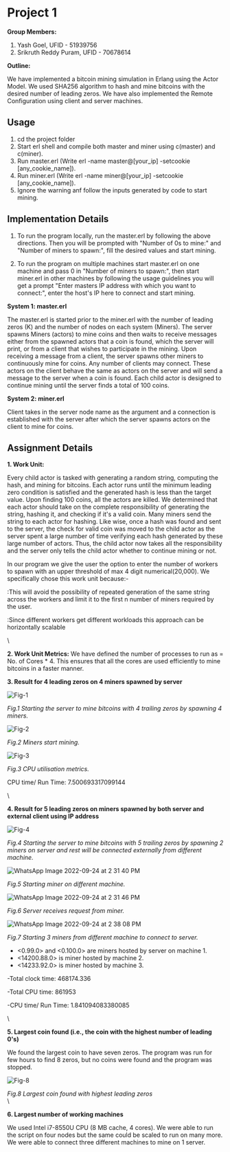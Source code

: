 # Project 1
**Group Members:**
1. Yash Goel, UFID - 51939756
2. Srikruth Reddy Puram, UFID - 70678614

**Outline:**

We have implemented a bitcoin mining simulation in Erlang using  the Actor Model. We used SHA256 algorithm to hash and mine bitcoins with the desired number of leading zeros. We have also implemented the Remote Configuration using client and server machines.

## Usage
1. cd the project folder
2. Start erl shell and compile both master and miner using c(master) and c(miner).
3. Run master.erl (Write erl -name master@[your_ip] -setcookie [any_cookie_name]).
4. Run miner.erl (Write erl -name miner@[your_ip] -setcookie [any_cookie_name]).
5. Ignore the warning anf follow the inputs generated by code to start mining.

## Implementation Details

1. To run the program locally, run the master.erl by following the above directions. Then you will be prompted with "Number of 0s to mine:" and "Number of miners to spawn:", fill the desired values and start mining.

2. To run the program on multiple machines start master.erl on one machine and pass 0 in "Number of miners to spawn:", then start miner.erl in other machines by following the usage guidelines you will get a prompt "Enter masters IP address with which you want to connect:", enter the host's IP here to connect and start mining.

**System 1: master.erl**

The master.erl is started prior to the miner.erl with the number of leading zeros (K) and the number of nodes on each system (Miners).
The server spawns Miners (actors) to mine coins and then waits to receive messages either from the spawned actors that a coin is found, which the server will print, or from a client that wishes to participate in the mining.
Upon receiving a message from a client, the server spawns other miners to continuously mine for coins. Any number of clients may connect. These actors on the client behave the same as actors on the server and will send a message to the server when a coin is found.
Each child actor is designed to continue mining until the server finds a total of 100 coins.

**System 2: miner.erl**

Client takes in the server node name as the argument and a connection is established with the server after which the server spawns actors on the client to mine for coins.

## Assignment Details

**1. Work Unit:**

Every child actor is tasked with generating a random string, computing the hash, and mining for bitcoins. Each actor runs until the minimum leading zero condition is satisfied and the generated hash is less than the target value. Upon finding 100 coins, all the actors are killed. We determined that each actor should take on the complete responsibility of generating the string, hashing it, and checking if it's a valid coin. Many miners send the string to each actor for hashing. Like wise, once a hash was found and sent to the server, the check for valid coin was moved to the child actor as the server spent a large number of time verifying each hash generated by these large number of actors. Thus, the child actor now takes all the responsibility and the server only tells the child actor whether to continue mining or not.

In our program we give the user the option to enter the number of workers to spawn with an upper threshold of max 4 digit numerical(20,000). We specifically chose this work unit because:-
 
:This will avoid the possibility of repeated generation of the same string across the workers and limit it to the first n number of miners required by the user.

:Since different workers get different workloads this approach can be horizontally scalable

\


**2. Work Unit Metrics:**
We have defined the number of processes to run as = No. of Cores * 4. This ensures that all the cores are used efficiently to mine bitcoins in a faster manner.

**3. Result for 4 leading zeros on 4 miners spawned by server**

![Fig-1](https://user-images.githubusercontent.com/113138630/192105081-608c5b80-7e72-4bda-84c1-1fe69280476f.png)

*Fig.1 Starting the server to mine bitcoins with 4 trailing zeros by spawning 4 miners.*

![Fig-2](https://user-images.githubusercontent.com/113138630/192105369-a1e6cf0e-c4cc-4b31-9ff4-88526c0b982f.png)

*Fig.2 Miners start mining.*

![Fig-3](https://user-images.githubusercontent.com/113138630/192105386-546be252-c4cd-4395-9cb4-2936349ffeb8.png)

*Fig.3 CPU utilisation metrics.*

CPU time/ Run Time: 7.500693317099144

\

**4. Result for 5 leading zeros on miners spawned by both server and external client using IP address**

![Fig-4](https://user-images.githubusercontent.com/113138630/192105395-a0604309-7447-4857-bb18-14039551a930.png)

*Fig.4 Starting the server to mine bitcoins with 5 trailing zeros by spawning 2 miners on server and rest will be connected externally from different machine.*

![WhatsApp Image 2022-09-24 at 2 31 40 PM](https://user-images.githubusercontent.com/113138630/192113842-ec430298-0d93-410b-84fc-02c1ef9861bc.jpeg)

*Fig.5 Starting miner on different machine.*

![WhatsApp Image 2022-09-24 at 2 31 46 PM](https://user-images.githubusercontent.com/113138630/192113895-4fc9f8d8-7709-4e3c-a5aa-73651d5b29ba.jpeg)

*Fig.6 Server receives request from miner.*

![WhatsApp Image 2022-09-24 at 2 38 08 PM](https://user-images.githubusercontent.com/113138630/192113950-96d0af4c-6e50-4e77-8cd9-4371fe6b1502.jpeg)

*Fig.7 Starting 3 miners from different machine to connect to server.*


- <0.99.0> and <0.100.0> are miners hosted by server on machine 1.
- <14200.88.0> is miner hosted by machine 2.
- <14233.92.0> is miner hosted by machine 3.

-Total clock time: 468174.336

-Total CPU time: 861953

-CPU time/ Run Time: 1.841094083380085

\

**5. Largest coin found (i.e., the coin with the highest number of leading 0's)**

We found the largest coin to have seven zeros. The program was run for few hours to find 8 zeros, but no coins were found and the program was stopped.

![Fig-8](https://user-images.githubusercontent.com/113138630/192107638-7b7bca73-f091-4238-9257-fb5383975ee0.png)

*Fig.8 Largest coin found with highest leading zeros*
\
\


**6. Largest number of working machines**

We used Intel i7-8550U CPU (8 MB cache, 4 cores). We were able to run the script on four nodes but the same could be scaled to run on many more. We were able to connect three different machines to mine on 1 server.
  
  
